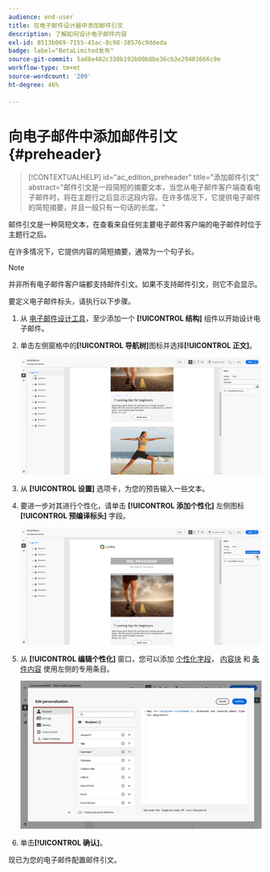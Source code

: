```yaml
---
audience: end-user
title: 在电子邮件设计器中添加邮件引文
description: 了解如何设计电子邮件内容
exl-id: 8513b069-7155-45ac-8c98-38576c9ddeda
badge: label="BetaLimited发布"
source-git-commit: 5ad8e402c330b192b00b8be36cb3e29403666c9e
workflow-type: tm+mt
source-wordcount: '209'
ht-degree: 46%

---
```


# 向电子邮件中添加邮件引文 {#preheader}

>[!CONTEXTUALHELP]
>id="ac_edition_preheader"
>title="添加邮件引文"
>abstract="邮件引文是一段简短的摘要文本，当您从电子邮件客户端查看电子邮件时，将在主题行之后显示这段内容。在许多情况下，它提供电子邮件的简短摘要，并且一般只有一句话的长度。"

邮件引文是一种简短文本，在查看来自任何主要电子邮件客户端的电子邮件时位于主题行之后。

在许多情况下，它提供内容的简短摘要，通常为一个句子长。

>[!NOTE]
>
>并非所有电子邮件客户端都支持邮件引文。如果不支持邮件引文，则它不会显示。

要定义电子邮件标头，请执行以下步骤。

1. 从 [电子邮件设计工具](create-email-content.md)，至少添加一个 **[!UICONTROL 结构]** 组件以开始设计电子邮件。

1. 单击左侧窗格中的&#x200B;**[!UICONTROL 导航树]**&#x200B;图标并选择&#x200B;**[!UICONTROL 正文]**。

   ![](assets/preheader_body.png)

1. 从 **[!UICONTROL 设置]** 选项卡，为您的预告输入一些文本。

1. 要进一步对其进行个性化，请单击 **[!UICONTROL 添加个性化]** 左侧图标 **[!UICONTROL 预编译标头]** 字段。

   ![](assets/preheader_body_settings.png)

1. 从 **[!UICONTROL 编辑个性化]** 窗口，您可以添加 [个性化字段](../personalization/personalize.md)， [内容块](../personalization/content-blocks.md) 和 [条件内容](../personalization/conditions.md) 使用左侧的专用条目。

   ![](assets/preheader_body_personalization.png)

1. 单击&#x200B;**[!UICONTROL 确认]**。

现已为您的电子邮件配置邮件引文。
